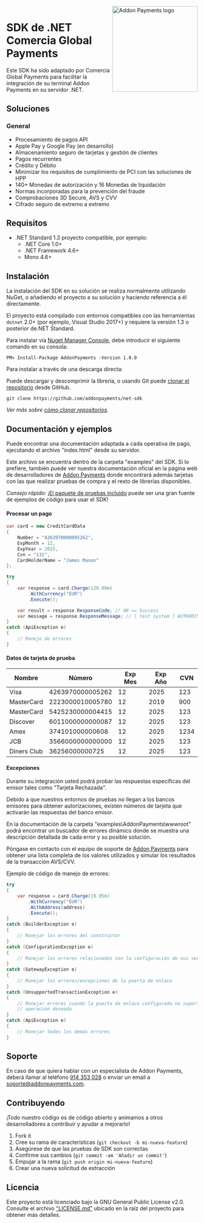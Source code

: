 <a href="https://desarrolladores.addonpayments.com/" target="_blank">
    <img src="https://desarrolladores.addonpayments.com/assets/images/branding/comercia/logo.svg?v=?v=1.14.1" alt="Addon Payments logo" title="Addon Payments" align="right" width="225" />
</a>

# SDK de .NET Comercia Global Payments

Este SDK ha sido adaptado por Comercia Global Payments para facilitar la integración de su terminal Addon Payments en su servidor .NET.

## Soluciones

### General

* Procesamiento de pagos API
* Apple Pay y Google Pay (en desarrollo)
* Almacenamiento seguro de tarjetas y gestión de clientes
* Pagos recurrentes
* Crédito y Débito
* Minimizar los requisitos de cumplimiento de PCI con las soluciones de HPP
* 140+ Monedas de autorización y 16 Monedas de liquidación
* Normas incorporadas para la prevención del fraude
* Comprobaciones 3D Secure, AVS y CVV
* Cifrado seguro de extremo a extremo

## Requisitos

- .NET Standard 1.3 proyecto compatible, por ejemplo:
    - .NET Core 1.0+
    - .NET Framework 4.6+
    - Mono 4.6+

## Instalación

La instalación del SDK en su solución se realiza normalmente utilizando NuGet, o añadiendo el proyecto a su solución y haciendo referencia a él directamente.

El proyecto está compilado con entornos compatibles con las herramientas `dotnet` 2.0+ (por ejemplo, Visual Studio 2017+) y requiere la versión 1.3 o posterior de.NET Standard.

Para instalar vía [Nuget Manager Console](https://docs.nuget.org/consume/package-manager-console), debe introducir el siguiente comando en su consola:

```
PM> Install-Package AddonPayments -Version 1.0.0
```

Para instalar a través de una descarga directa:

Puede descargar y descomprimir la librería, o usando Git puede [clonar el repositorio](https://github.com/addonpayments/net-sdk) desde GitHub.

```
git clone https://github.com/addonpayments/net-sdk
```
*Ver más sobre [cómo clonar repositorios](https://help.github.com/articles/cloning-a-repository/).*

## Documentación y ejemplos

Puede encontrar una documentación adaptada a cada operativa de pago, ejecutando el archivo "index.html" desde su servidor.

Este archivo se encuentra dentro de la carpeta "examples" del SDK. Si lo prefiere, también puede ver nuestra documentación oficial en la página web de desarrolladores de [Addon Payments](https://desarrolladores.addonpayments.com) donde encontrará además tarjetas con las que realizar pruebas de compra y el resto de librerías disponibles.

*Consejo rápido*: ¡[El paquete de pruebas incluido](https://github.com/addonpayments/net-sdk/tree/master/examples/AddonPayments/wwwroot) puede ser una gran fuente de ejemplos de código para usar el SDK!

#### Procesar un pago

```csharp
var card = new CreditCardData
{
    Number = "4263970000005262",
    ExpMonth = 12,
    ExpYear = 2025,
    Cvn = "131",
    CardHolderName = "James Mason"
};

try
{
    var response = card.Charge(129.99m)
        .WithCurrency("EUR")
        .Execute();

    var result = response.ResponseCode; // 00 == Success
    var message = response.ResponseMessage; // [ test system ] AUTHORISED
}
catch (ApiException e)
{
    // Manejo de errores
}
```

#### Datos de tarjeta de prueba

Nombre      | Número           | Exp Mes   | Exp Año  | CVN
----------- | ---------------- | --------- | -------- | ----
Visa        | 4263970000005262 | 12        | 2025     | 123
MasterCard  | 2223000010005780 | 12        | 2019     | 900
MasterCard  | 5425230000004415 | 12        | 2025     | 123
Discover    | 6011000000000087 | 12        | 2025     | 123
Amex        | 374101000000608  | 12        | 2025     | 1234
JCB         | 3566000000000000 | 12        | 2025     | 123
Diners Club | 36256000000725   | 12        | 2025     | 123

#### Excepciones

Durante su integración usted podrá probar las respuestas específicas del emisor tales como "Tarjeta Rechazada".

Debido a que nuestros entornos de pruebas no llegan a los bancos emisores para obtener autorizaciones, existen números de tarjeta que activarán las respuestas del banco emisor.

En la documentación de la carpeta "examples\AddonPayments\wwwroot" podrá encontrar un buscador de errores dinámico donde se muestra una descripción detallada de cada error y su posible solución.

Póngase en contacto con el equipo de soporte de [Addon Payments](mailto:soporte@addonpayments.com) para obtener una lista completa de los valores utilizados y simular los resultados de la transacción AVS/CVV.

Ejemplo de código de manejo de errores:

```csharp
try
{
    var response = card.Charge(19.95m)
        .WithCurrency("EUR")
        .WithAddress(address)
        .Execute();
}
catch (BuilderException e)
{
    // Manejar los errores del constructor
}
catch (ConfigurationException e)
{
    // Manejar los errores relacionados con la configuración de sus servicios
}
catch (GatewayException e)
{
    // Manejar los errores/excepciones de la puerta de enlace
}
catch (UnsupportedTransactionException e)
{
    // Manejar errores cuando la puerta de enlace configurada no soporta
    // operación deseada
}
catch (ApiException e)
{
    // Manejar todos los demás errores
}
```

## Soporte

En caso de que quiera hablar con un especialista de Addon Payments, deberá llamar al teléfono [914 353 028](tel:914353028) o enviar un email a [soporte@addonpayments.com](mailto:soporte@addonpayments.com).

## Contribuyendo

¡Todo nuestro código es de código abierto y animamos a otros desarrolladores a contribuir y ayudar a mejorarlo!

1. Fork it
2. Cree su rama de características (`git checkout -b mi-nueva-feature`)
3. Asegúrese de que las pruebas de SDK son correctas
4. Confirme sus cambios (`git commit -am 'Añadir un commit'`)
5. Empujar a la rama (`git push origin mi-nueva-feature`)
6. Crear una nueva solicitud de extracción

## Licencia

Este proyecto está licenciado bajo la GNU General Public License v2.0. Consulte el archivo ["LICENSE.md"](LICENSE.md) ubicado en la raíz del proyecto para obtener más detalles.
